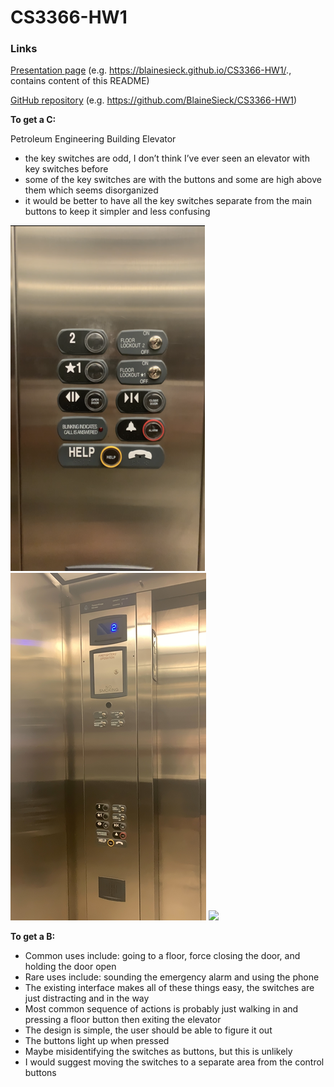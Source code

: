 # CS3366-HW1

### Links
[Presentation page](https://blainesieck.github.io/CS3366-HW1/.) (e.g. https://blainesieck.github.io/CS3366-HW1/., contains content of this README)

[GitHub repository](https://github.com/BlaineSieck/CS3366-HW1) (e.g. https://github.com/BlaineSieck/CS3366-HW1)

**To get a C:**

Petroleum Engineering Building Elevator
- the key switches are odd, I don’t think I’ve ever seen an elevator with key switches before
- some of the key switches are with the buttons and some are high above them which seems disorganized
- it would be better to have all the key switches separate from the main buttons to keep it simpler and less confusing

![](panel.png)
![](entire%20elevator.png)
![](elevator.gif)

**To get a B:**

- Common uses include: going to a floor, force closing the door, and holding the door open
- Rare uses include: sounding the emergency alarm and using the phone
- The existing interface makes all of these things easy, the switches are just distracting and in the way
- Most common sequence of actions is probably just walking in and pressing a floor button then exiting the elevator
- The design is simple, the user should be able to figure it out
- The buttons light up when pressed
- Maybe misidentifying the switches as buttons, but this is unlikely
- I would suggest moving the switches to a separate area from the control buttons
